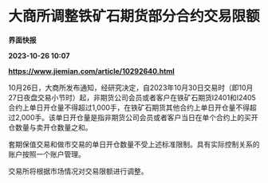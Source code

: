 # 大商所调整铁矿石期货部分合约交易限额
**界面快报**

**2023-10-26 10:07**

**https://www.jiemian.com/article/10292640.html**

10月26日，大商所发布通知，经研究决定，自2023年10月30日交易时（即10月27日夜盘交易小节时）起，非期货公司会员或者客户在铁矿石期货I2401和I2405合约上单日开仓量不得超过1,000手，在铁矿石期货其他合约上单日开仓量不得超过2,000手。该单日开仓量是指非期货公司会员或者客户当日在单个合约上的买开仓数量与卖开仓数量之和。

套期保值交易和做市交易的单日开仓数量不受上述标准限制。具有实际控制关系的账户按照一个账户管理。

交易所将根据市场情况对交易限额进行调整。